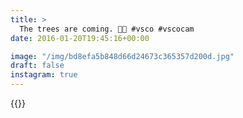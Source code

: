 ```yaml
---
title: >
  The trees are coming. 🌲🌳 #vsco #vscocam 
date: 2016-01-20T19:45:16+00:00

image: "/img/bd8efa5b848d66d24673c365357d200d.jpg"
draft: false
instagram: true
---
```


{{<photo src="/img/bd8efa5b848d66d24673c365357d200d.jpg">}}
